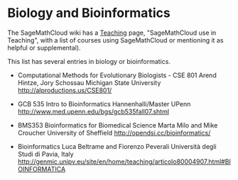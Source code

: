 # Biology and Bioinformatics

The SageMathCloud wiki has a
[Teaching](https://github.com/sagemathinc/smc/wiki/Teaching) page,
"SageMathCloud use in Teaching", with a list of courses using
SageMathCloud or mentioning it as helpful or supplemental).

This list has several entries in biology or bioinformatics.

- Computational Methods for Evolutionary Biologists - CSE 801
  Arend Hintze, Jory Schossau
  Michigan State University
  http://alproductions.us/CSE801/

- GCB 535 Intro to Bioinformatics
  Hannenhalli/Master
  UPenn
  http://www.med.upenn.edu/bgs/gcb535fall07.shtml

- BMS353 Bioinformatics for Biomedical Science
  Marta Milo and Mike Croucher
  University of Sheffield
  http://opendsi.cc/bioinformatics/

- Bioinformatics
  Luca Beltrame and Fiorenzo Peverali
  Università degli Studi di Pavia, Italy
  http://genmic.unipv.eu/site/en/home/teaching/articolo80004907.html#BIOINFORMATICA


